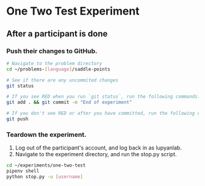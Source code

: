 # One Two Test Experiment

## After a participant is done

### Push their changes to GitHub.

```bash
# Navigate to the problem directory
cd ~/problems-[language]/saddle-points

# See if there are any uncommited changes
git status

# If you see RED when you run `git status`, run the following commands:
git add . && git commit -m "End of experiment"

# If you don't see RED or after you have committed, run the following command:
git push
```

### Teardown the experiment.

1. Log out of the participant's account, and log back in as lupyanlab.
2. Navigate to the experiment directory, and run the stop.py script.

```bash
cd ~/experiments/one-two-test
pipenv shell
python stop.py -u [username]
```
